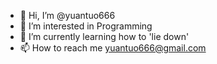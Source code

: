 - 👋 Hi, I’m @yuantuo666
- 👀 I’m interested in Programming
- 🌱 I’m currently learning how to 'lie down'
- 📫 How to reach me yuantuo666@gmail.com

